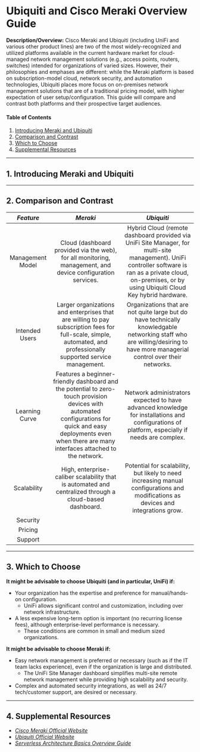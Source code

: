 # Ubiquiti and Cisco Meraki Overview Guide

**Description/Overview:** Cisco Meraki and Ubiquiti (including UniFi and various other product lines) are two of the most widely-recognized and utilized platforms available in the current hardware market for cloud-managed network management solutions (e.g., access points, routers, switches) intended for organizations of varied sizes. However, their philosophies and emphases are different: while the Meraki platform is based on subscription-model cloud, network security, and automation technologies, Ubiquiti places more focus on on-premises network management solutions that are of a traditional pricing model, with higher expectation of user setup/configuration. This guide will compare and contrast both platforms and their prospective target audiences.

#### Table of Contents

1. [Introducing Meraki and Ubiquiti](#introducing)
2. [Comparison and Contrast](#compare)
3. [Which to Choose](#choose)
4. [Supplemental Resources](#supplemental)

<hr />

## 1. <a name="introducing">Introducing Meraki and Ubiquiti</a>

<hr />

## 2. <a name="compare">Comparison and Contrast</a>

| *Feature* | *Meraki* | *Ubiquiti* |
| :---: | :---: | :----: |
| Management Model | Cloud (dashboard provided via the web), for all monitoring, management, and device configuration services. | Hybrid Cloud (remote dashboard provided via UniFi Site Manager, for multi-site management). UniFi controller software is ran as a private cloud, on-premises, or by using Ubiquiti Cloud Key hybrid hardware. |
| Intended Users | Larger organizations and enterprises that are willing to pay subscription fees for full-scale, simple, automated, and professionally supported service management. | Organizations that are not quite large but do have technically knowledgable networking staff who are willing/desiring to have more managerial control over their networks. |
| Learning Curve | Features a beginner-friendly dashboard and the potential to zero-touch provision devices with automated configurations for quick and easy deployments even when there are many interfaces attached to the network. | Network administrators expected to have advanced knowledge for installations and configurations of platform, especially if needs are complex. |
| Scalability | High, enterprise-caliber scalability that is automated and centralized through a cloud-based dashboard. | Potential for scalability, but likely to need increasing manual configurations and modifications as devices and integrations grow. |
| Security | |
| Pricing | |
| Support | |

<hr />

## 3. <a name="choose">Which to Choose</a>

**It might be advisable to choose Ubiquiti (and in particular, UniFi) if:**

* Your organization has the expertise and preference for manual/hands-on configuration.
  + UniFi allows significant control and customization, including over network infrastructure.
* A less expensive long-term option is important (no recurring license fees), although enterprise-level performance is necessary.
  + These conditions are common in small and medium sized organizations.

**It might be advisable to choose Meraki if:**

* Easy network management is preferred or necessary (such as if the IT team lacks experience), even if the organization is large and distributed.
  + The UniFi Site Manager dashboard simplifies multi-site remote network management while providing high scalability and security.
* Complex and automated security integrations, as well as 24/7 tech/customer support, are desired or necessary. 
 
<hr />

## 4. <a name="supplemental">Supplemental Resources</a>

* *[Cisco Meraki Official Website](https://meraki.cisco.com/)*
* *[Ubiquiti Official Website](https://ui.com/)*
* *[Serverless Architecture Basics Overview Guide](https://github.com/chaseofthejungle/serverless-architecture-basics)*
